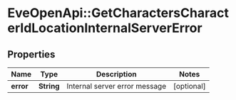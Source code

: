 # EveOpenApi::GetCharactersCharacterIdLocationInternalServerError

## Properties
Name | Type | Description | Notes
------------ | ------------- | ------------- | -------------
**error** | **String** | Internal server error message | [optional] 


